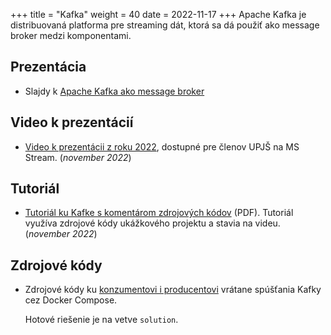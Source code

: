 +++
title = "Kafka"
weight = 40
date = 2022-11-17
+++
Apache Kafka je distribuovaná platforma pre streaming dát, ktorá sa dá použiť ako message broker medzi komponentami.

<!-- more -->

Prezentácia
-----------

- Slajdy k [Apache Kafka ako message broker](kopr-kafka.pdf)

Video k prezentácií
-------------------

- [Video k prezentácii z roku 2022](https://upjs.sharepoint.com/:v:/s/KOPR2022/EXtaKDlzkEtJmn8ABbcITGoBctcJnrJzFtLpuFZk_XOfuw?e=jqHNP7), dostupné pre členov UPJŠ na MS Stream. (_november 2022_)

Tutoriál
--------

- [Tutoriál ku Kafke s komentárom zdrojových kódov](apache-kafka-tutorial-2022.pdf) (PDF). Tutoriál využíva zdrojové kódy ukážkového projektu a stavia na videu. (_november 2022_)

Zdrojové kódy
-------------

- Zdrojové kódy ku [konzumentovi i producentovi](https://github.com/novotnyr/kopr-kafka-2022) vrátane spúšťania Kafky cez Docker Compose.
  
  Hotové riešenie je na vetve `solution`.

